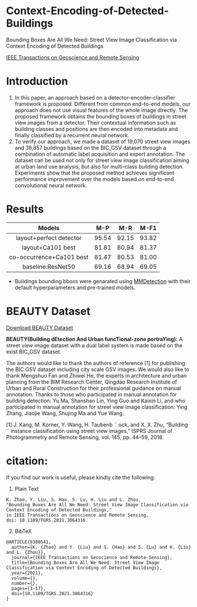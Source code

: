 # Context-Encoding-of-Detected-Buildings
Bounding Boxes Are All We Need: Street View Image Classification via Context Encoding of Detected Buildings

[IEEE Transactions on Geoscience and Remote Sensing](https://ieeexplore.ieee.org/document/9380541)
# Introduction 
1. In this paper, an approach based on a detector-encoder-classifier framework is proposed. Different from common end-to-end models, our approach does not use visual features of the whole image directly. The proposed framework obtains the bounding boxes of buildings in street view images from a detector. Their contextual information such as building classes and positions are then encoded into metadata and finally classified by a recurrent neural network. 
2. To verify our approach, we made a dataset of 19,070 street view images and 38,857 buildings based on the BIC_GSV dataset through a combination of automatic label acquisition and expert annotation. The dataset can be used not only for street view image classification aiming at urban land use analysis, but also for multi-class building detection. Experiments show that the proposed method achieves significant performance improvement over the models based on end-to-end convolutional neural network. 
# Results
|Models|M-P|M-R|M-F1|
| :--:|:--:|:--:|:--:|
|layout+perfect detector	|95.54	|92.15|	93.82|
|layout+Ca101 best	|81.81|	80.94	|81.37|
| co-occurrence+Ca101 best | 81.47	|80.53|	81.00|
|baseline:ResNet50|	69.16	|68.94	|69.05|
* Bulidings bounding bboxs were genarated using [MMDetection](https://github.com/open-mmlab/mmdetection/) with their default hyperparameters and pre-trained models.
# BEAUTY Dataset 
[Download BEAUTY Dataset](https://drive.google.com/file/d/15gHUUwbPVD_JEgdYCSWzKMxjOlmRS5qC/view?usp=sharing)
  
**BEAUTY(Building dEtection And Urban funcTional-zone portraYing):** A street view image dataset with a dual label system is made based on the exist BIC_GSV dataset.

  
The authors would like to thank the authors of reference [1] for publishing the BIC GSV dataset including city scale GSV images. We would also like to thank Mengshuo Fan and Zhiwei He, the experts in architecture and urban planning from the BIM Research Center, Qingdao Research Institute of Urban and Rural Construction for their professional guidance on manual annotation. Thanks to those who participated in manual annotation for building detection: Yu Ma, Shanshan Lin, Ying Guo and Kaixin Li, and who participated in manual annotation for street view image classification: Ying Zhang, Jiaojie Wang, Shujing Ma and Yue Wang.
  

 
 
[1] J. Kang, M. Korner, Y. Wang, H. Taubenb ¨ ock, and X. X. Zhu, “Building ¨ instance classification using street view images,” ISPRS Journal of Photogrammetry and Remote Sensing, vol. 145, pp. 44–59, 2018.

# citation:

If you find our work is useful, please kindly cite the following:
1. Plain Text
```
K. Zhao, Y. Liu, S. Hao, S. Lu, H. Liu and L. Zhou, 
"Bounding Boxes Are All We Need: Street View Image Classification via Context Encoding of Detected Buildings," 
in IEEE Transactions on Geoscience and Remote Sensing, 
doi: 10.1109/TGRS.2021.3064316.
```
2. BibTeX
```
@ARTICLE{9380541,  
  author={K. {Zhao} and Y. {Liu} and S. {Hao} and S. {Lu} and H. {Liu} and L. {Zhou}},  
  journal={IEEE Transactions on Geoscience and Remote Sensing},   
  title={Bounding Boxes Are All We Need: Street View Image Classification via Context Encoding of Detected Buildings},   
  year={2021},  
  volume={},  
  number={},  
  pages={1-17},  
  doi={10.1109/TGRS.2021.3064316}
}
```
